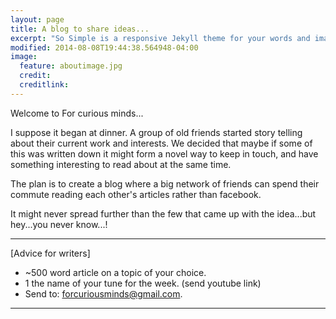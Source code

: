 ```yaml
---
layout: page
title: A blog to share ideas...
excerpt: "So Simple is a responsive Jekyll theme for your words and images."
modified: 2014-08-08T19:44:38.564948-04:00
image:
  feature: aboutimage.jpg
  credit:
  creditlink:
---
```


Welcome to For curious minds...

I suppose it began at dinner. A group of old friends started story telling about their current work and interests. We decided that maybe if some of this was written down it might form a novel way to keep in touch, and have something interesting to read about at the same time.

The plan is to create a blog where a big network of friends can spend their commute reading each other's articles rather than facebook.

It might never spread further than the few that came up with the idea...but hey...you never know...!

---

[Advice for writers]

- ~500 word article on a topic of your choice.
- 1 the name of your tune for the week. (send youtube link)
- Send to: forcuriousminds@gmail.com.

---
